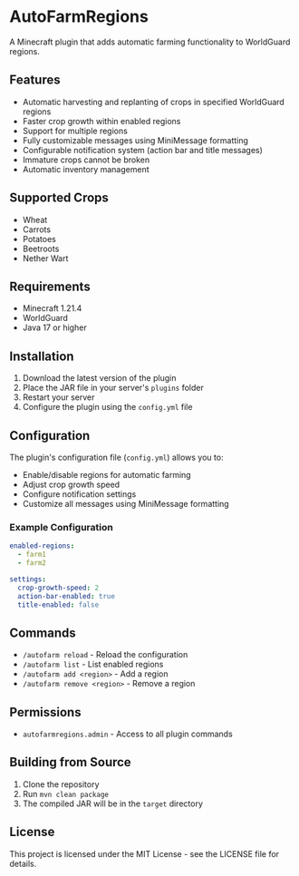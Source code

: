 # AutoFarmRegions

A Minecraft plugin that adds automatic farming functionality to WorldGuard regions.

## Features

- Automatic harvesting and replanting of crops in specified WorldGuard regions
- Faster crop growth within enabled regions
- Support for multiple regions
- Fully customizable messages using MiniMessage formatting
- Configurable notification system (action bar and title messages)
- Immature crops cannot be broken
- Automatic inventory management

## Supported Crops

- Wheat
- Carrots
- Potatoes
- Beetroots
- Nether Wart

## Requirements

- Minecraft 1.21.4
- WorldGuard
- Java 17 or higher

## Installation

1. Download the latest version of the plugin
2. Place the JAR file in your server's `plugins` folder
3. Restart your server
4. Configure the plugin using the `config.yml` file

## Configuration

The plugin's configuration file (`config.yml`) allows you to:

- Enable/disable regions for automatic farming
- Adjust crop growth speed
- Configure notification settings
- Customize all messages using MiniMessage formatting

### Example Configuration

```yaml
enabled-regions:
  - farm1
  - farm2

settings:
  crop-growth-speed: 2
  action-bar-enabled: true
  title-enabled: false
```

## Commands

- `/autofarm reload` - Reload the configuration
- `/autofarm list` - List enabled regions
- `/autofarm add <region>` - Add a region
- `/autofarm remove <region>` - Remove a region

## Permissions

- `autofarmregions.admin` - Access to all plugin commands

## Building from Source

1. Clone the repository
2. Run `mvn clean package`
3. The compiled JAR will be in the `target` directory

## License

This project is licensed under the MIT License - see the LICENSE file for details. 